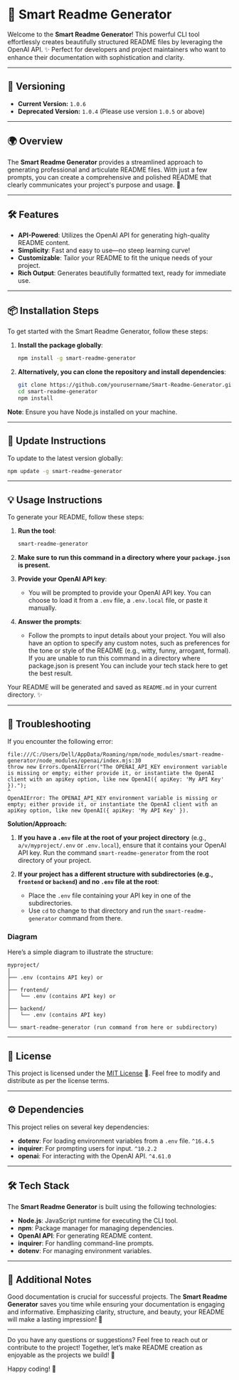 # 📝 Smart Readme Generator

Welcome to the **Smart Readme Generator**! This powerful CLI tool effortlessly creates beautifully structured README files by leveraging the OpenAI API. ✨ Perfect for developers and project maintainers who want to enhance their documentation with sophistication and clarity.

---

## 📢 **Versioning**

- **Current Version:** `1.0.6`
- **Deprecated Version:** `1.0.4` (Please use version `1.0.5` or above)

---

## 🌍 Overview

The **Smart Readme Generator** provides a streamlined approach to generating professional and articulate README files. With just a few prompts, you can create a comprehensive and polished README that clearly communicates your project's purpose and usage. 🎨

---

## 🛠️ Features

- **API-Powered**: Utilizes the OpenAI API for generating high-quality README content.
- **Simplicity**: Fast and easy to use—no steep learning curve!
- **Customizable**: Tailor your README to fit the unique needs of your project.
- **Rich Output**: Generates beautifully formatted text, ready for immediate use.

---

## 📦 Installation Steps

To get started with the Smart Readme Generator, follow these steps:

1. **Install the package globally**:

   ```bash
   npm install -g smart-readme-generator
   ```

2. **Alternatively, you can clone the repository and install dependencies**:

   ```bash
   git clone https://github.com/yourusername/Smart-Readme-Generator.git
   cd smart-readme-generator
   npm install
   ```

**Note**: Ensure you have Node.js installed on your machine.

---

## 🔄 Update Instructions

To update to the latest version globally:

```bash
npm update -g smart-readme-generator
```

---

## 💡 Usage Instructions

To generate your README, follow these steps:

1. **Run the tool**:

   ```bash
   smart-readme-generator
   ```

2. **Make sure to run this command in a directory where your `package.json` is present.**

3. **Provide your OpenAI API key**:

   - You will be prompted to provide your OpenAI API key. You can choose to load it from a `.env` file, a `.env.local` file, or paste it manually.

4. **Answer the prompts**:
   - Follow the prompts to input details about your project. You will also have an option to specify any custom notes, such as preferences for the tone or style of the README (e.g., witty, funny, arrogant, formal). If you are unable to run this command in a directory where package.json is present You can include your tech stack here to get the best result.

Your README will be generated and saved as `README.md` in your current directory. ✨

---

## 🚧 Troubleshooting

If you encounter the following error:

```
file:///C:/Users/Dell/AppData/Roaming/npm/node_modules/smart-readme-generator/node_modules/openai/index.mjs:30
throw new Errors.OpenAIError("The OPENAI_API_KEY environment variable is missing or empty; either provide it, or instantiate the OpenAI client with an apiKey option, like new OpenAI({ apiKey: 'My API Key' }).");
^
OpenAIError: The OPENAI_API_KEY environment variable is missing or empty; either provide it, or instantiate the OpenAI client with an apiKey option, like new OpenAI({ apiKey: 'My API Key' }).
```

**Solution/Approach:**

1. **If you have a `.env` file at the root of your project directory** (e.g., `a/v/myproject/.env` or `.env.local`), ensure that it contains your OpenAI API key. Run the command `smart-readme-generator` from the root directory of your project.

2. **If your project has a different structure with subdirectories (e.g., `frontend` or `backend`) and no `.env` file at the root**:
   - Place the `.env` file containing your API key in one of the subdirectories.
   - Use `cd` to change to that directory and run the `smart-readme-generator` command from there.

### Diagram

Here’s a simple diagram to illustrate the structure:

```
myproject/
│
├── .env (contains API key) or
│
├── frontend/
│   └── .env (contains API key) or
│
├── backend/
│   └── .env (contains API key)
│
└── smart-readme-generator (run command from here or subdirectory)
```

---

## 📄 License

This project is licensed under the [MIT License](https://opensource.org/licenses/MIT) 📝. Feel free to modify and distribute as per the license terms.

---

## ⚙️ Dependencies

This project relies on several key dependencies:

- **dotenv**: For loading environment variables from a `.env` file. `^16.4.5`
- **inquirer**: For prompting users for input. `^10.2.2`
- **openai**: For interacting with the OpenAI API. `^4.61.0`

---

## 🛠️ Tech Stack

The **Smart Readme Generator** is built using the following technologies:

- **Node.js**: JavaScript runtime for executing the CLI tool.
- **npm**: Package manager for managing dependencies.
- **OpenAI API**: For generating README content.
- **inquirer**: For handling command-line prompts.
- **dotenv**: For managing environment variables.

---

## 📖 Additional Notes

Good documentation is crucial for successful projects. The **Smart Readme Generator** saves you time while ensuring your documentation is engaging and informative. Emphasizing clarity, structure, and beauty, your README will make a lasting impression! 🌟

---

Do you have any questions or suggestions? Feel free to reach out or contribute to the project! Together, let’s make README creation as enjoyable as the projects we build! 💌

Happy coding! 🎉
